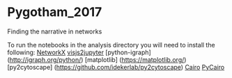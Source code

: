 # Pygotham_2017
Finding the narrative in networks



To run the notebooks in the analysis directory you will need to install the following:
[NetworkX](https://networkx.github.io/)
[visjs2jupyter](https://github.com/ucsd-ccbb/visJS2jupyter)
[python-igraph] (http://igraph.org/python/)
[matplotlib] (https://matplotlib.org/)
[py2cytoscape] (https://github.com/idekerlab/py2cytoscape)
[Cairo](http://brewformulas.org/Cairo)
[PyCairo](https://github.com/pygobject/pycairo)
